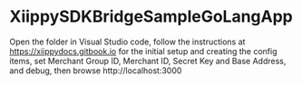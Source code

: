 # XiippySDKBridgeSampleGoLangApp
Open the folder in Visual Studio code, follow the instructions at https://xiippydocs.gitbook.io for the initial setup and creating the config items, set Merchant Group ID, Merchant ID, Secret Key and Base Address, and debug, then browse http://localhost:3000